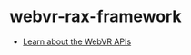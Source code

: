 # webvr-rax-framework

* [Learn about the WebVR APIs](https://developer.mozilla.org/en-US/docs/Web/API/WebVR_API)
